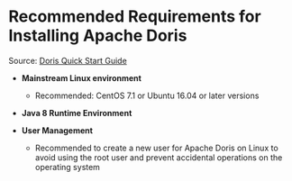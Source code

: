 # Recommended Requirements for Installing Apache Doris
Source: [Doris Quick Start Guide](https://doris.apache.org/docs/2.0/gettingStarted/quick-start/)

- **Mainstream Linux environment**
  - Recommended: CentOS 7.1 or Ubuntu 16.04 or later versions

- **Java 8 Runtime Environment**

- **User Management**
  - Recommended to create a new user for Apache Doris on Linux to avoid using the root user and prevent accidental operations on the operating system